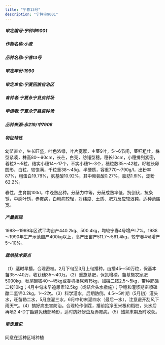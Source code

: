 ```yaml
---
title: "宁春13号"
description: "宁种审9001"
---
```

##### 审定编号:宁种审9001

##### 作物名称:小麦

##### 品种名称:宁春13号

##### 审定年份:1990

##### 审定单位:宁夏回族自治区

##### 育种者:宁夏永宁县良种场

##### 申请者:宁夏永宁县良种场

##### 品种来源:永219/中7906

##### 特征特性
幼苗直立，生长旺盛，叶色浓绿，叶片宽厚，主茎9叶，5～6节间，茎秆粗壮，株型紧凑，株高80～90cm，长芒，白壳，纺锤型穗，穗长10cm，小穗排列紧密，着粒3～5粒，结实小穗14～17个，不实小穗1～3个，穗粒数35～42粒，籽粒长卵圆形，白粒，较饱满，千粒重38～45g，半硬质，容重770～790g/l，出粉率87%，粗蛋白19.78%，氨基酸10.92%，其中赖氨酸0.27%，脂肪1.6l%，淀粉62.2%。
春性，生育期100d，中晚熟品种。分蘖力中等，分蘖成熟率低，抗倒伏，抗条锈，中感叶锈，赤霉病，白粉病较轻，对纬度、土质、肥力反应较迟钝，适种范围宽。


##### 产量表现
1988～1989年区试平均亩产440.2kg、500.4kg，均较宁春4号增产l.7%。1988～1990年生产示范亩产400kg以上，高产田亩产511.7～561.4kg，较宁春4号增产5～10%。

##### 栽培技术要点
（1）适时早播，合理密植。2月下旬至3月上旬播种，亩播45～50万粒，保基本苗35～40万，收获穗35～40万。（2）重施基肥，保氮增磷。苗基施农家肥5000kg，秋施碳铵40～45kg或春机播尿素15kg，加磷二铵2.5～5kg，带种肥磷二铵10kg；4月中旬末早追尿素12.5kg（或结合头水撒施）；孕穗和灌浆期亩喷磷酸二氢钾0.2kg，1～2次。（3）科学灌水，后期防倒。4.5～5叶期（5月初）灌头水，旺苗勒二水，5月底灌三水，6月中旬末灌四水（最后一水），注意避开刮风下雨天气。（4）搞好病虫害防治。合理轮作倒茬，播前拾净玉米根和稻桩，头水后再喷2.4-D丁酯避免穗部畸形，适时防好蚜虫及赤霉病。（5）蜡熟末期及时收获。

##### 审定意见
同意在适种区域种植
